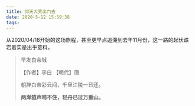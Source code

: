```yaml
---
title: 仰天大笑出门去
date: 2020-5-12 15:59:38
tags:
---
```


从2020/04/18开始的这场旅程，甚至更早点追溯到去年11月份，这一路的起伏跌宕着实是出乎意料。

> 早发白帝城
> 
> 【作者】李白 【朝代】唐
> 
> 朝辞白帝彩云间，千里江陵一日还。
> 
> **两岸猿声啼不住，轻舟已过万重山。**
